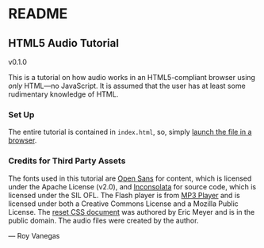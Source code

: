 # README #

## HTML5 Audio Tutorial

v0.1.0

This is a tutorial on how audio works in an HTML5-compliant browser using *only* HTML—no JavaScript. It is assumed that the user has at least some rudimentary knowledge of HTML.

### Set Up

The entire tutorial is contained in `index.html`, so, simply [launch the file in a browser](index.html).

### Credits for Third Party Assets
The fonts used in this tutorial are [Open Sans](http://www.google.com/fonts/specimen/Open+Sans) for content, which is licensed under the Apache License (v2.0), and [Inconsolata](http://levien.com/type/myfonts/inconsolata.html) for source code, which is licensed under the SIL OFL. The Flash player is from [MP3 Player](http://flash-mp3-player.net/players/maxi/) and is licensed under both a Creative Commons License and a Mozilla Public License. The [reset CSS document](http://meyerweb.com/eric/tools/css/reset/) was authored by Eric Meyer and is in the public domain. The audio files were created by the author.

— Roy Vanegas
